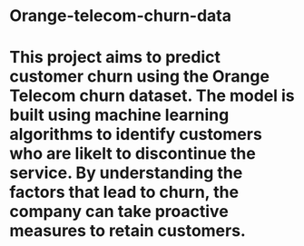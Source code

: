 # Orange-telecom-churn-data
# This project aims to predict customer churn using the Orange Telecom churn dataset. The model is built using machine learning algorithms to identify customers who are likelt to discontinue the service. By understanding the factors that lead to churn, the company can take proactive measures to retain customers.

